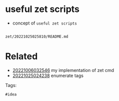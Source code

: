 # useful zet scripts

- concept of `useful zet scripts`

```
```

` zet/20221025025810/README.md `

# Related

- [20221006032546](/zet/20221006032546/README.md) my implementation of zet cmd
- [20221025024238](/zet/20221025024238/README.md) enumerate tags

Tags:

    #idea
